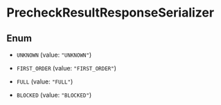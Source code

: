 

# PrecheckResultResponseSerializer

## Enum


* `UNKNOWN` (value: `"UNKNOWN"`)

* `FIRST_ORDER` (value: `"FIRST_ORDER"`)

* `FULL` (value: `"FULL"`)

* `BLOCKED` (value: `"BLOCKED"`)



